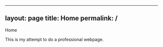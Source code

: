---
layout: page
title: Home
permalink: /
-

Home

This is my attempt to do a professional webpage.
